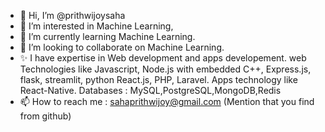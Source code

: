 - 👋 Hi, I’m @prithwijoysaha
- 👀 I’m interested in Machine Learning, 
- 🌱 I’m currently learning Machine Learning.
- 💞️ I’m looking to collaborate on Machine Learning.
- ✨ I have expertise in Web development and apps developement. web Technologies like Javascript, Node.js with embedded C++, Express.js, flask, streamlit, python React.js, PHP, Laravel. Apps technology like React-Native. Databases : MySQL,PostgreSQL,MongoDB,Redis
- 📫 How to reach me : sahaprithwijoy@gmail.com (Mention that you find from github)

<!---
prithwijoysaha/prithwijoysaha is a ✨ special ✨ repository because its `README.md` (this file) appears on your GitHub profile.
You can click the Preview link to take a look at your changes.
--->
